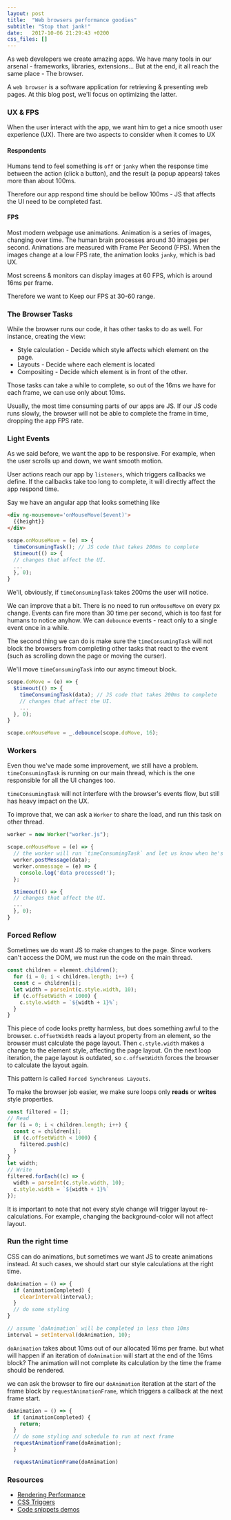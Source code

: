 ```yaml
---
layout: post
title:  "Web browsers performance goodies"
subtitle: "Stop that jank!"
date:   2017-10-06 21:29:43 +0200
css_files: []
---
```

As web developers we create amazing apps.
We have many tools in our arsenal - frameworks, libraries, extensions...
But at the end, it all reach the same place - The browser.

A `web browser` is a software application for retrieving & presenting web pages.
At this blog post, we'll focus on optimizing the latter.

### UX & FPS

When the user interact with the app, we want him to get a nice smooth user experience (UX).
There are two aspects to consider when it comes to UX

#### Respondents

Humans tend to feel something is `off` or `janky` when the response time between the action (click a button),
and the result (a popup appears) takes more than about 100ms.

Therefore our app respond time should be bellow 100ms - JS that affects the UI need to be completed fast.

#### FPS

Most modern webpage use animations. Animation is a series of images, changing over time.
The human brain processes around 30 images per second. Animations are measured with Frame Per Second (FPS).
When the images change at a low FPS rate, the animation looks `janky`, which is bad UX.

Most screens & monitors can display images at 60 FPS, which is around 16ms per frame.

Therefore we want to Keep our FPS at 30-60 range.

### The Browser Tasks

While the browser runs our code, it has other tasks to do as well.
For instance, creating the view:

*   Style calculation - Decide which style affects which element on the page.
*   Layouts - Decide where each element is located
*   Compositing - Decide which element is in front of the other.

Those tasks can take a while to complete, so out of the 16ms we have for each frame, we can use only about 10ms.

Usually, the most time consuming parts of our apps are JS.
If our JS code runs slowly, the browser will not be able to complete the frame in time, dropping the app FPS rate.

### Light Events

As we said before, we want the app to be responsive.
For example, when the user scrolls up and down, we want smooth motion.

User actions reach our app by `listeners`, which triggers callbacks we define.
If the callbacks take too long to complete, it will directly affect the app respond time.

Say we have an angular app that looks something like
```HTML
<div ng-mousemove='onMouseMove($event)'>
  {{height}}
</div>
```
```javascript
scope.onMouseMove = (e) => {
  timeConsumingTask(); // JS code that takes 200ms to complete
  $timeout(() => {
  // changes that affect the UI.
  ...
  }, 0);
}
```

We'll, obviously, if `timeConsumingTask` takes 200ms the user will notice.

We can improve that a bit.
There is no need to run `onMouseMove` on every px change. Events can fire more than 30 time per second,
which is too fast for humans to notice anyhow.
We can `debounce` events - react only to a single event once in a while.

The second thing we can do is make sure the `timeConsumingTask` will not block the browsers from
completing other tasks that react to the event (such as scrolling down the page or moving the curser).

We'll move `timeConsumingTask` into our async timeout block.
```javascript
scope.doMove = (e) => {
  $timeout(() => {
    timeConsumingTask(data); // JS code that takes 200ms to complete
    // changes that affect the UI.
    ...
  }, 0);
}

scope.onMouseMove = _.debounce(scope.doMove, 16);
```

### Workers

Even thou we've made some improvement, we still have a problem. `timeConsumingTask` is running on our main thread,
which is the one responsible for all the UI changes too.

`timeConsumingTask` will not interfere with the browser's events flow, but still has heavy impact on the UX.

To improve that, we can ask a `Worker` to share the load, and run this task on other thread.
```javascript
worker = new Worker("worker.js");

scope.onMouseMove = (e) => {
  // the worker will run `timeConsumingTask` and let us know when he's done
  worker.postMessage(data);
  worker.onmessage = (e) => {
    console.log('data processed!');
  };

  $timeout(() => {
  // changes that affect the UI.
  ...
  }, 0);
}
```

### Forced Reflow

Sometimes we do want JS to make changes to the page.
Since workers can't access the DOM, we must run the code on the main thread.
```javascript
const children = element.children();
  for (i = 0; i < children.length; i++) {
  const c = children[i];
  let width = parseInt(c.style.width, 10);
  if (c.offsetWidth < 1000) {
    c.style.width = `${width + 1}%`;
  }
}
```

This piece of code looks pretty harmless, but does something awful to the browser.
`c.offsetWidth` reads a layout property from an element, so the browser must calculate the page layout.
Then `c.style.width` makes a change to the element style, affecting the page layout.
On the next loop iteration, the page layout is outdated, so `c.offsetWidth` forces the browser to calculate the layout again.

This pattern is called `Forced Synchronous Layouts`.

To make the browser job easier, we make sure loops only **reads** or **writes** style properties.
```javascript
const filtered = [];
// Read
for (i = 0; i < children.length; i++) {
  const c = children[i];
  if (c.offsetWidth < 1000) {
    filtered.push(c)
  }
}
let width;
// Write
filtered.forEach((c) => {
  width = parseInt(c.style.width, 10);
  c.style.width = `${width + 1}%`
});
```

It is important to note that not every style change will trigger layout re-calculations.
For example, changing the background-color will not affect layout.

### Run the right time

CSS can do animations, but sometimes we want JS to create animations instead.
At such cases, we should start our style calculations at the right time.
```javascript
doAnimation = () => {
  if (animationCompleted) {
    clearInterval(interval);
  }
  // do some styling
}

// assume `doAnimation` will be completed in less than 10ms
interval = setInterval(doAnimation, 10);
```

`doAnimation` takes about 10ms out of our allocated 16ms per frame.
but what will happen if an iteration of `doAnimation` will start at the end of the 16ms block?
The animation will not complete its calculation by the time the frame should be rendered.

we can ask the browser to fire our `doAnimation` iteration at the start of the frame block by `requestAnimationFrame`,
which triggers a callback at the next frame start.
```javascript
doAnimation = () => {
  if (animationCompleted) {
    return;
  }
  // do some styling and schedule to run at next frame
  requestAnimationFrame(doAnimation);
  }

  requestAnimationFrame(doAnimation)
```

### Resources

*   [Rendering Performance](https://developers.google.com/web/fundamentals/performance/rendering/)
*   [CSS Triggers](https://csstriggers.com/)
*   [Code snippets demos](https://github.com/guyogev/client-optimizations-playground)